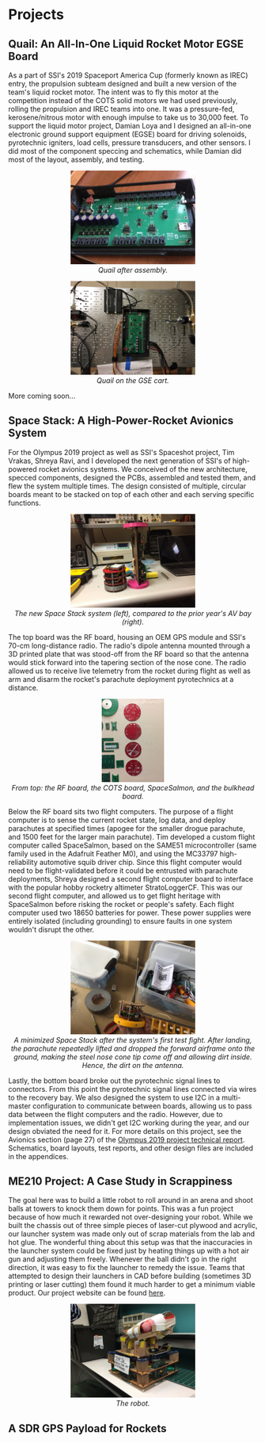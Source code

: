 Projects
========

Quail: An All-In-One Liquid Rocket Motor EGSE Board
-----------------------------------------

As a part of SSI's 2019 Spaceport America Cup (formerly known as IREC) entry, the propulsion subteam designed and built a new version of the team's liquid rocket motor. The intent was to fly this motor at the competition instead of the COTS solid motors we had used previously, rolling the propulsion and IREC teams into one. It was a pressure-fed, kerosene/nitrous motor with enough impulse to take us to 30,000 feet. To support the liquid motor project, Damian Loya and I designed an all-in-one electronic ground support equipment (EGSE) board for driving solenoids, pyrotechnic igniters, load cells, pressure transducers, and other sensors. I did most of the component speccing and schematics, while Damian did most of the layout, assembly, and testing.
<p align="center" style="margin:0;"><img src="Quail.jpeg" alt="Quail" style="max-width:50%;"></p>
<p align="center" style="margin:0;"><em>Quail after assembly.</em></p>
<p></p>
<p align="center" style="margin:0;"><img src="QuailCart.jpg" alt="Quail on GSE Cart" style="max-width:50%;"></p>
<p align="center" style="margin:0;"><em>Quail on the GSE cart.</em></p>

More coming soon...

Space Stack: A High-Power-Rocket Avionics System
---------------------------------

For the Olympus 2019 project as well as SSI's Spaceshot project, Tim Vrakas, Shreya Ravi, and I developed the next generation of SSI's of high-powered rocket avionics systems. We conceived of the new architecture, specced components, designed the PCBs, assembled and tested them, and flew the system multiple times. The design consisted of multiple, circular boards meant to be stacked on top of each other and each serving specific functions.
<p align="center" style="margin:0;"><img src="SpaceStackComparison.jpg" alt="Space Stack Comparison" style="max-width:50%;"></p>
<p align="center" style="margin:0;"><em>The new Space Stack system (left), compared to the prior year's AV bay (right).</em></p>

The top board was the RF board, housing an OEM GPS module and SSI's 70-cm long-distance radio. The radio's dipole antenna mounted through a 3D printed plate that was stood-off from the RF board so that the antenna would stick forward into the tapering section of the nose cone. The radio allowed us to receive live telemetry from the rocket during flight as well as arm and disarm the rocket's parachute deployment pyrotechnics at a distance.
<p align="center" style="margin:0;"><img src="SpaceStackBoards.jpg" alt="Space Stack Boards" style="max-width:25%;"></p>
<p align="center" style="margin:0;"><em>From top: the RF board, the COTS board, SpaceSalmon, and the bulkhead board.</em></p>

Below the RF board sits two flight computers. The purpose of a flight computer is to sense the current rocket state, log data, and deploy parachutes at specified times (apogee for the smaller drogue parachute, and 1500 feet for the larger main parachute). Tim developed a custom flight computer called SpaceSalmon, based on the SAME51 microcontroller (same family used in the Adafruit Feather M0), and using the MC33797 high-reliability automotive squib driver chip. Since this flight computer would need to be flight-validated before it could be entrusted with parachute deployments, Shreya designed a second flight computer board to interface with the popular hobby rocketry altimeter StratoLoggerCF. This was our second flight computer, and allowed us to get flight heritage with SpaceSalmon before risking the rocket or people's safety. Each flight computer used two 18650 batteries for power. These power supplies were entirely isolated (including grounding) to ensure faults in one system wouldn't disrupt the other.
<p align="center" style="margin:0;"><img src="SpaceStackDirty.jpeg" alt="Space Stack Dirty" style="max-width:50%;"></p>
<p align="center" style="margin:0;"><em>A minimized Space Stack after the system's first test fight. After landing, the parachute repeatedly lifted and dropped the forward airframe onto the ground, making the steel nose cone tip come off and allowing dirt inside. Hence, the dirt on the antenna.</em></p>

Lastly, the bottom board broke out the pyrotechnic signal lines to connectors. From this point the pyrotechnic signal lines connected via wires to the recovery bay. We also designed the system to use I2C in a multi-master configuration to communicate between boards, allowing us to pass data between the flight computers and the radio. However, due to implementation issues, we didn't get I2C working during the year, and our design obviated the need for it. For more details on this project, see the Avionics section (page 27) of the [Olympus 2019 project technical report](Olympus2019ProjectReport.pdf). Schematics, board layouts, test reports, and other design files are included in the appendices.

ME210 Project: A Case Study in Scrappiness
------------------------------------------

The goal here was to build a little robot to roll around in an arena and shoot balls at towers to knock them down for points. This was a fun project because of how much it rewarded not over-designing your robot. While we built the chassis out of three simple pieces of laser-cut plywood and acrylic, our launcher system was made only out of scrap materials from the lab and hot glue. The wonderful thing about this setup was that the inaccuracies in the launcher system could be fixed just by heating things up with a hot air gun and adjusting them freely. Whenever the ball didn't go in the right direction, it was easy to fix the launcher to remedy the issue. Teams that attempted to design their launchers in CAD before building (sometimes 3D printing or laser cutting) them found it much harder to get a minimum viable product. Our project website can be found [here](LucyInTheSkyWithDiodes/).
<p align="center" style="margin:0;"><img src="LucyInTheSkyWithDiodes.jpg" alt="LSD Robot" style="max-width:50%;"></p>
<p align="center" style="margin:0;"><em>The robot.</em></p>

A SDR GPS Payload for Rockets
-----------------------------


